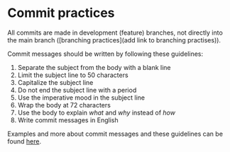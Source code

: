 # Commit practices
All commits are made in development (feature) branches, not directly into the main branch ([branching practices](add link to branching practises)).

Commit messages should be written by following these guidelines:
1. Separate the subject from the body with a blank line
2. Limit the subject line to 50 characters
3. Capitalize the subject line
4. Do not end the subject line with a period
5. Use the imperative mood in the subject line
6. Wrap the body at 72 characters
7. Use the body to explain *what* and *why* instead of *how*
8. Write commit messages in English

Examples and more about commit messages and these guidelines can be found [here](https://cbea.ms/git-commit/).

